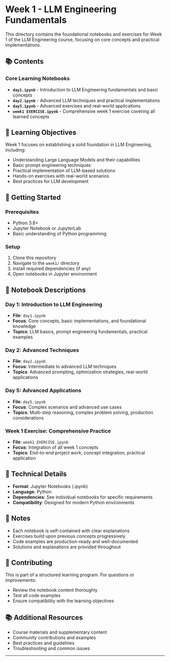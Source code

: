 # Week 1 - LLM Engineering Fundamentals

This directory contains the foundational notebooks and exercises for Week 1 of the LLM Engineering course, focusing on core concepts and practical implementations.

## 📚 Contents

### Core Learning Notebooks

- **`day1.ipynb`** - Introduction to LLM Engineering fundamentals and basic concepts
- **`day2.ipynb`** - Advanced LLM techniques and practical implementations  
- **`day5.ipynb`** - Advanced exercises and real-world applications
- **`week1 EXERCISE.ipynb`** - Comprehensive week 1 exercise covering all learned concepts

## 🎯 Learning Objectives

Week 1 focuses on establishing a solid foundation in LLM Engineering, including:

- Understanding Large Language Models and their capabilities
- Basic prompt engineering techniques
- Practical implementation of LLM-based solutions
- Hands-on exercises with real-world scenarios
- Best practices for LLM development

## 🚀 Getting Started

### Prerequisites
- Python 3.8+
- Jupyter Notebook or JupyterLab
- Basic understanding of Python programming

### Setup
1. Clone this repository
2. Navigate to the `week1/` directory
3. Install required dependencies (if any)
4. Open notebooks in Jupyter environment

## 📖 Notebook Descriptions

### Day 1: Introduction to LLM Engineering
- **File**: `day1.ipynb`
- **Focus**: Core concepts, basic implementations, and foundational knowledge
- **Topics**: LLM basics, prompt engineering fundamentals, practical examples

### Day 2: Advanced Techniques
- **File**: `day2.ipynb`  
- **Focus**: Intermediate to advanced LLM techniques
- **Topics**: Advanced prompting, optimization strategies, real-world applications

### Day 5: Advanced Applications
- **File**: `day5.ipynb`
- **Focus**: Complex scenarios and advanced use cases
- **Topics**: Multi-step reasoning, complex problem solving, production considerations

### Week 1 Exercise: Comprehensive Practice
- **File**: `week1 EXERCISE.ipynb`
- **Focus**: Integration of all week 1 concepts
- **Topics**: End-to-end project work, concept integration, practical application

## 🔧 Technical Details

- **Format**: Jupyter Notebooks (.ipynb)
- **Language**: Python
- **Dependencies**: See individual notebooks for specific requirements
- **Compatibility**: Designed for modern Python environments

## 📝 Notes

- Each notebook is self-contained with clear explanations
- Exercises build upon previous concepts progressively
- Code examples are production-ready and well-documented
- Solutions and explanations are provided throughout

## 🤝 Contributing

This is part of a structured learning program. For questions or improvements:
- Review the notebook content thoroughly
- Test all code examples
- Ensure compatibility with the learning objectives

## 📚 Additional Resources

- Course materials and supplementary content
- Community contributions and examples
- Best practices and guidelines
- Troubleshooting and common issues

---
